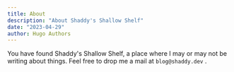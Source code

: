 ```yaml
---
title: About
description: "About Shaddy's Shallow Shelf"
date: "2023-04-29"
author: Hugo Authors
---
```


You have found Shaddy's Shallow Shelf, a place where I may or may not be writing about things.
Feel free to drop me a mail at `blog@shaddy.dev` .
